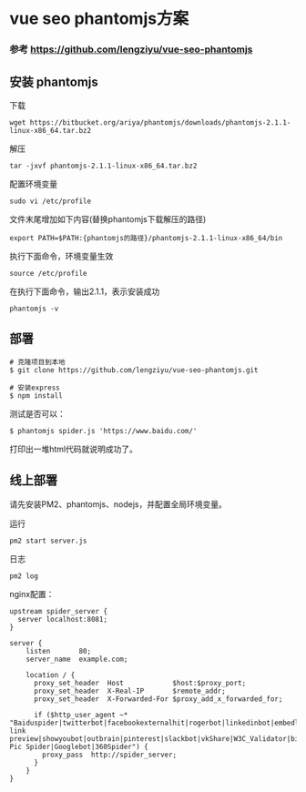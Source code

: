 # vue seo phantomjs方案

### 参考 https://github.com/lengziyu/vue-seo-phantomjs
## 安装 phantomjs

下载

```
wget https://bitbucket.org/ariya/phantomjs/downloads/phantomjs-2.1.1-linux-x86_64.tar.bz2
```

解压

```
tar -jxvf phantomjs-2.1.1-linux-x86_64.tar.bz2
```

配置环境变量

```
sudo vi /etc/profile
```

文件末尾增加如下内容(替换phantomjs下载解压的路径)

```
export PATH=$PATH:{phantomjs的路径}/phantomjs-2.1.1-linux-x86_64/bin
```

执行下面命令，环境变量生效

```
source /etc/profile
```

在执行下面命令，输出2.1.1，表示安装成功

```
phantomjs -v
```

## 部署

```
# 克隆项目到本地
$ git clone https://github.com/lengziyu/vue-seo-phantomjs.git

# 安装express
$ npm install
```

测试是否可以：

```
$ phantomjs spider.js 'https://www.baidu.com/'
```

打印出一堆html代码就说明成功了。

## 线上部署

请先安装PM2、phantomjs、nodejs，并配置全局环境变量。

运行

```
pm2 start server.js
```
日志

```
pm2 log
```

nginx配置：

```
upstream spider_server {
  server localhost:8081;
}

server {
    listen       80;
    server_name  example.com;
    
    location / {
      proxy_set_header  Host            $host:$proxy_port;
      proxy_set_header  X-Real-IP       $remote_addr;
      proxy_set_header  X-Forwarded-For $proxy_add_x_forwarded_for;

      if ($http_user_agent ~* "Baiduspider|twitterbot|facebookexternalhit|rogerbot|linkedinbot|embedly|quora link preview|showyoubot|outbrain|pinterest|slackbot|vkShare|W3C_Validator|bingbot|Sosospider|Sogou Pic Spider|Googlebot|360Spider") {
        proxy_pass  http://spider_server;
      }
    }
}
```
